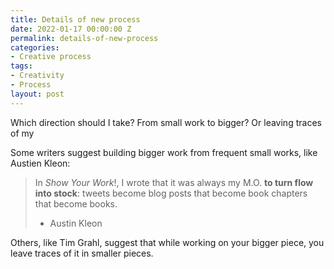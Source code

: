 ```yaml
---
title: Details of new process
date: 2022-01-17 00:00:00 Z
permalink: details-of-new-process
categories:
- Creative process
tags:
- Creativity
- Process
layout: post
---
```


Which direction should I take?
From small work to bigger?
Or leaving traces of my 

Some writers suggest building bigger work from frequent small works, like Austien Kleon:

> In *Show Your Work*!, I wrote that it was always my M.O. **to turn flow into stock**: tweets become blog posts that become book chapters that become books.
>   - Austin Kleon

Others, like Tim Grahl, suggest that while working on your bigger piece, you leave traces of it in smaller pieces.
